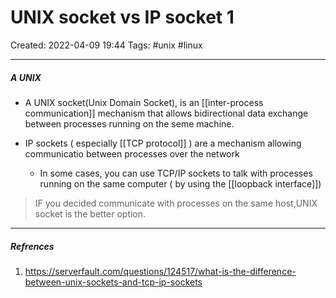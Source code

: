 # UNIX socket vs IP socket 1
Created: 2022-04-09 19:44
Tags:  #unix #linux
____

##### A UNIX
- A UNIX socket(Unix Domain Socket), is an [[inter-process communication]] mechanism that allows bidirectional data exchange between processes running on the seme machine.


- IP sockets ( especially [[TCP protocol]] ) are a mechanism allowing communicatio between processes over the network
	- In some cases, you can use TCP/IP sockets to talk with processes running on the same computer ( by using the [[loopback interface]]) 



>IF you decided communicate with processes on the same host,UNIX socket is the better option.


_____
##### Refrences
1. https://serverfault.com/questions/124517/what-is-the-difference-between-unix-sockets-and-tcp-ip-sockets

